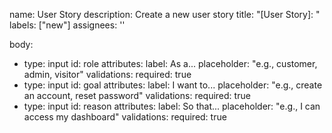 name: User Story
description: Create a new user story
title: "[User Story]: "
labels: ["new"]
assignees: ''

body:
  - type: input
    id: role
    attributes:
      label: As a...
      placeholder: "e.g., customer, admin, visitor"
    validations:
      required: true
  - type: input
    id: goal
    attributes:
      label: I want to...
      placeholder: "e.g., create an account, reset password"
    validations:
      required: true
  - type: input
    id: reason
    attributes:
      label: So that...
      placeholder: "e.g., I can access my dashboard"
    validations:
      required: true
